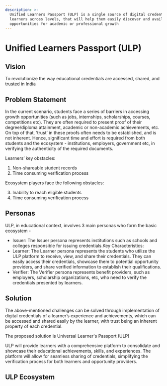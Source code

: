 ```yaml
---
description: >-
  Unified Learners Passport (ULP) is a single source of digital credentials for
  learners across levels, that will help them easily discover and avail
  opportunities for academic or professional growth
---
```


# Unified Learners Passport (ULP)

## Vision

To revolutionize the way educational credentials are accessed, shared, and trusted in India

## Problem Statement

In the current scenario, students face a series of barriers in accessing growth opportunities (such as jobs, internships, scholarships, courses, competitions etc).  They are often required to present proof of their degree/diploma attainment, academic or non-academic achievements, etc. On top of that, ‘trust’ in these proofs often needs to be established, and is not inherent. Hence, significant time and effort is required from both students and the ecosystem - institutions, employers, government etc, in verifying the authenticity of the required documents.&#x20;

Learners’ key obstacles:

1. Non-shareable student records
2. Time consuming verification process

Ecosystem players face the following obstacles:

3. Inability to reach eligible students&#x20;
4. Time consuming verification process

## Personas

ULP, in educational context, involves 3 main personas who form the basic ecosystem -

* Issuer: The Issuer persona represents institutions such as schools and colleges responsible for issuing credentials.Key Characteristics:
* Learner: The Learner persona represents the students who utilize the ULP platform to receive, view, and share their credentials. They can easily access their credentials, showcase them to potential opportunity providers, and share verified information to establish their qualifications.
* Verifier: The Verifier persona represents benefit providers, such as employers, scholarship organizations, etc, who need to verify the credentials presented by learners.

## Solution

The above-mentioned challenges can be solved through implementation of digital credentials of a learner’s experience and achievements, which can be accessed and shared easily by the learner, with trust being an inherent property of each credential.

The proposed solution is Universal Learner's Passport (ULP)

ULP will provide learners with a comprehensive platform to consolidate and showcase their educational achievements, skills, and experiences. The platform will allow for seamless sharing of credentials, simplifying the verification process for both learners and opportunity providers.

## ULP Ecosystem

<figure><img src="https://lh5.googleusercontent.com/DMceArn4Jyd_RsjcVdncZtlw1upUez8LYNSMIHITH3Ga_EvA9z1KChC4kFCnIN2_xAg6dOOv8rHi2f599SOb2SqtAt-dOEqA6hBlQKfCPdqxBXVjs22LusdFzqTgtTiJa4cHaKaKmp7fogXgFZ1_gi4" alt=""><figcaption></figcaption></figure>
